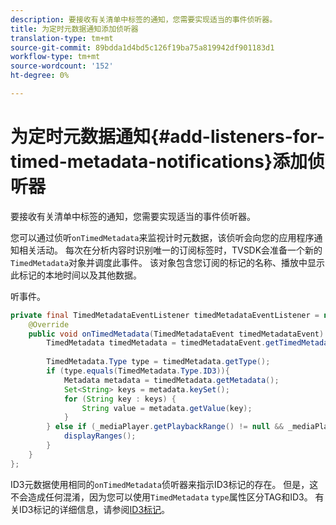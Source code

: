 ```yaml
---
description: 要接收有关清单中标签的通知，您需要实现适当的事件侦听器。
title: 为定时元数据通知添加侦听器
translation-type: tm+mt
source-git-commit: 89bdda1d4bd5c126f19ba75a819942df901183d1
workflow-type: tm+mt
source-wordcount: '152'
ht-degree: 0%

---
```



# 为定时元数据通知{#add-listeners-for-timed-metadata-notifications}添加侦听器

要接收有关清单中标签的通知，您需要实现适当的事件侦听器。

您可以通过侦听`onTimedMetadata`来监视计时元数据，该侦听会向您的应用程序通知相关活动。 每次在分析内容时识别唯一的订阅标签时，TVSDK会准备一个新的`TimedMetadata`对象并调度此事件。 该对象包含您订阅的标记的名称、播放中显示此标记的本地时间以及其他数据。

听事件。

```java
private final TimedMetadataEventListener timedMetadataEventListener = new TimedMetadataEventListener() { 
    @Override 
    public void onTimedMetadata(TimedMetadataEvent timedMetadataEvent) { 
        TimedMetadata timedMetadata = timedMetadataEvent.getTimedMetadata(); 
 
        TimedMetadata.Type type = timedMetadata.getType(); 
        if (type.equals(TimedMetadata.Type.ID3)){ 
            Metadata metadata = timedMetadata.getMetadata(); 
            Set<String> keys = metadata.keySet(); 
            for (String key : keys) { 
                String value = metadata.getValue(key); 
            } 
        } else if (_mediaPlayer.getPlaybackRange() != null && _mediaPlayer.getPlaybackRange().getDuration() > 0) { 
            displayRanges(); 
        } 
    } 
}; 
```

ID3元数据使用相同的`onTimedMetadata`侦听器来指示ID3标记的存在。 但是，这不会造成任何混淆，因为您可以使用`TimedMetadata` `type`属性区分TAG和ID3。 有关ID3标记的详细信息，请参阅[ID3标记](../../../../tvsdk-3x-android-prog/android-3x-content-playback-options-android2/android-3x-id3-metadata-retrieve.md)。